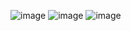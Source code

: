 ![image](https://github.com/user-attachments/assets/57ef97fc-7e37-4fc4-9cf8-9f7fbc61d47f)
![image](https://github.com/user-attachments/assets/6a44a902-eece-424b-965a-ad5a99611abd)
![image](https://github.com/user-attachments/assets/df24340c-d0c1-40cf-aa2c-b117af087d38)
